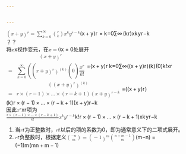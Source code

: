 ```yaml
---


---
```


<p><span class="katex--display"><span class="katex-display"><span class="katex"><span class="katex-mathml"><math><semantics><mrow><mo>(</mo><mi>x</mi><mo>+</mo><mi>y</mi><msup><mo>)</mo><mi>r</mi></msup><mo>=</mo><munderover><mo>∑</mo><mrow><mi>k</mi><mo>=</mo><mn>0</mn></mrow><mi mathvariant="normal">∞</mi></munderover><mrow><mo fence="true">(</mo><mfrac linethickness="0px"><mi>r</mi><mi>k</mi></mfrac><mo fence="true">)</mo></mrow><msup><mi>x</mi><mi>k</mi></msup><msup><mi>y</mi><mrow><mi>r</mi><mo>−</mo><mi>k</mi></mrow></msup></mrow><annotation encoding="application/x-tex">(x+y)^r=\sum_{k=0}^{\infty}\binom rkx^ky^{r-k}</annotation></semantics></math></span><span class="katex-html" aria-hidden="true"><span class="base"><span class="strut" style="height: 1em; vertical-align: -0.25em;"></span><span class="mopen">(</span><span class="mord mathit">x</span><span class="mspace" style="margin-right: 0.222222em;"></span><span class="mbin">+</span><span class="mspace" style="margin-right: 0.222222em;"></span></span><span class="base"><span class="strut" style="height: 1em; vertical-align: -0.25em;"></span><span style="margin-right: 0.03588em;" class="mord mathit">y</span><span class="mclose"><span class="mclose">)</span><span class="msupsub"><span class="vlist-t"><span class="vlist-r"><span class="vlist" style="height: 0.714392em;"><span class="" style="top: -3.113em; margin-right: 0.05em;"><span class="pstrut" style="height: 2.7em;"></span><span class="sizing reset-size6 size3 mtight"><span style="margin-right: 0.02778em;" class="mord mathit mtight">r</span></span></span></span></span></span></span></span><span class="mspace" style="margin-right: 0.277778em;"></span><span class="mrel">=</span><span class="mspace" style="margin-right: 0.277778em;"></span></span><span class="base"><span class="strut" style="height: 2.95351em; vertical-align: -1.30211em;"></span><span class="mop op-limits"><span class="vlist-t vlist-t2"><span class="vlist-r"><span class="vlist" style="height: 1.6514em;"><span class="" style="top: -1.84789em; margin-left: 0em;"><span class="pstrut" style="height: 3.05em;"></span><span class="sizing reset-size6 size3 mtight"><span class="mord mtight"><span style="margin-right: 0.03148em;" class="mord mathit mtight">k</span><span class="mrel mtight">=</span><span class="mord mtight">0</span></span></span></span><span class="" style="top: -3.05001em;"><span class="pstrut" style="height: 3.05em;"></span><span class=""><span class="mop op-symbol large-op">∑</span></span></span><span class="" style="top: -4.30001em; margin-left: 0em;"><span class="pstrut" style="height: 3.05em;"></span><span class="sizing reset-size6 size3 mtight"><span class="mord mtight"><span class="mord mtight">∞</span></span></span></span></span><span class="vlist-s">​</span></span><span class="vlist-r"><span class="vlist" style="height: 1.30211em;"><span class=""></span></span></span></span></span><span class="mspace" style="margin-right: 0.166667em;"></span><span class="mord"><span class="mopen delimcenter" style="top: 0em;"><span class="delimsizing size3">(</span></span><span class="mfrac"><span class="vlist-t vlist-t2"><span class="vlist-r"><span class="vlist" style="height: 1.10756em;"><span class="" style="top: -2.314em;"><span class="pstrut" style="height: 3em;"></span><span style="margin-right: 0.03148em;" class="mord mathit">k</span></span><span class="" style="top: -3.677em;"><span class="pstrut" style="height: 3em;"></span><span style="margin-right: 0.02778em;" class="mord mathit">r</span></span></span><span class="vlist-s">​</span></span><span class="vlist-r"><span class="vlist" style="height: 0.686em;"><span class=""></span></span></span></span></span><span class="mclose delimcenter" style="top: 0em;"><span class="delimsizing size3">)</span></span></span><span class="mord"><span class="mord mathit">x</span><span class="msupsub"><span class="vlist-t"><span class="vlist-r"><span class="vlist" style="height: 0.899108em;"><span class="" style="top: -3.113em; margin-right: 0.05em;"><span class="pstrut" style="height: 2.7em;"></span><span class="sizing reset-size6 size3 mtight"><span style="margin-right: 0.03148em;" class="mord mathit mtight">k</span></span></span></span></span></span></span></span><span class="mord"><span style="margin-right: 0.03588em;" class="mord mathit">y</span><span class="msupsub"><span class="vlist-t"><span class="vlist-r"><span class="vlist" style="height: 0.899108em;"><span class="" style="top: -3.113em; margin-right: 0.05em;"><span class="pstrut" style="height: 2.7em;"></span><span class="sizing reset-size6 size3 mtight"><span class="mord mtight"><span style="margin-right: 0.02778em;" class="mord mathit mtight">r</span><span class="mbin mtight">−</span><span style="margin-right: 0.03148em;" class="mord mathit mtight">k</span></span></span></span></span></span></span></span></span></span></span></span></span></span><br>
？？<br>
将<span class="katex--inline"><span class="katex"><span class="katex-mathml"><math><semantics><mrow><mi>x</mi></mrow><annotation encoding="application/x-tex">x</annotation></semantics></math></span><span class="katex-html" aria-hidden="true"><span class="base"><span class="strut" style="height: 0.43056em; vertical-align: 0em;"></span><span class="mord mathit">x</span></span></span></span></span>视作变元，在<span class="katex--inline"><span class="katex"><span class="katex-mathml"><math><semantics><mrow><mi>x</mi><mo>=</mo><mn>0</mn></mrow><annotation encoding="application/x-tex">x=0</annotation></semantics></math></span><span class="katex-html" aria-hidden="true"><span class="base"><span class="strut" style="height: 0.43056em; vertical-align: 0em;"></span><span class="mord mathit">x</span><span class="mspace" style="margin-right: 0.277778em;"></span><span class="mrel">=</span><span class="mspace" style="margin-right: 0.277778em;"></span></span><span class="base"><span class="strut" style="height: 0.64444em; vertical-align: 0em;"></span><span class="mord">0</span></span></span></span></span>处展开<br>
<span class="katex--display"><span class="katex-display"><span class="katex"><span class="katex-mathml"><math><semantics><mtable><mtr><mtd><mstyle displaystyle="true" scriptlevel="0"><mrow></mrow></mstyle></mtd><mtd><mstyle displaystyle="true" scriptlevel="0"><mrow><mrow></mrow><mo>(</mo><mi>x</mi><mo>+</mo><mi>y</mi><msup><mo>)</mo><mi>r</mi></msup></mrow></mstyle></mtd></mtr><mtr><mtd><mstyle displaystyle="true" scriptlevel="0"><mo>=</mo></mstyle></mtd><mtd><mstyle displaystyle="true" scriptlevel="0"><mrow><mrow></mrow><munderover><mo>∑</mo><mrow><mi>k</mi><mo>=</mo><mn>0</mn></mrow><mi mathvariant="normal">∞</mi></munderover><mo>(</mo><mo>(</mo><mi>x</mi><mo>+</mo><mi>y</mi><msup><mo>)</mo><mi>r</mi></msup><msup><mo>)</mo><mrow><mo>(</mo><mi>k</mi><mo>)</mo></mrow></msup><mo>(</mo><mn>0</mn><mo>)</mo><mfrac><msup><mi>x</mi><mi>r</mi></msup><mrow><mi>k</mi><mo>!</mo></mrow></mfrac></mrow></mstyle></mtd></mtr></mtable><annotation encoding="application/x-tex">\begin{aligned}&amp;amp;(x+y)^r\\
=&amp;amp;\sum_{k=0}^{\infty}((x+y)^r)^{(k)}(0)\dfrac {x^r}{k!}\end{aligned}</annotation></semantics></math></span><span class="katex-html" aria-hidden="true"><span class="base"><span class="strut" style="height: 4.75351em; vertical-align: -2.12676em;"></span><span class="mord"><span class="mtable"><span class="col-align-r"><span class="vlist-t vlist-t2"><span class="vlist-r"><span class="vlist" style="height: 2.62676em;"><span class="" style="top: -5.43815em;"><span class="pstrut" style="height: 3.6514em;"></span><span class="mord"></span></span><span class="" style="top: -3.12676em;"><span class="pstrut" style="height: 3.6514em;"></span><span class="mord"><span class="mrel">=</span></span></span></span><span class="vlist-s">​</span></span><span class="vlist-r"><span class="vlist" style="height: 2.12676em;"><span class=""></span></span></span></span></span><span class="col-align-l"><span class="vlist-t vlist-t2"><span class="vlist-r"><span class="vlist" style="height: 2.62676em;"><span class="" style="top: -5.43815em;"><span class="pstrut" style="height: 3.6514em;"></span><span class="mord"><span class="mord"></span><span class="mopen">(</span><span class="mord mathit">x</span><span class="mspace" style="margin-right: 0.222222em;"></span><span class="mbin">+</span><span class="mspace" style="margin-right: 0.222222em;"></span><span style="margin-right: 0.03588em;" class="mord mathit">y</span><span class="mclose"><span class="mclose">)</span><span class="msupsub"><span class="vlist-t"><span class="vlist-r"><span class="vlist" style="height: 0.714392em;"><span class="" style="top: -3.113em; margin-right: 0.05em;"><span class="pstrut" style="height: 2.7em;"></span><span class="sizing reset-size6 size3 mtight"><span style="margin-right: 0.02778em;" class="mord mathit mtight">r</span></span></span></span></span></span></span></span></span></span><span class="" style="top: -3.12676em;"><span class="pstrut" style="height: 3.6514em;"></span><span class="mord"><span class="mord"></span><span class="mspace" style="margin-right: 0.166667em;"></span><span class="mop op-limits"><span class="vlist-t vlist-t2"><span class="vlist-r"><span class="vlist" style="height: 1.6514em;"><span class="" style="top: -1.84789em; margin-left: 0em;"><span class="pstrut" style="height: 3.05em;"></span><span class="sizing reset-size6 size3 mtight"><span class="mord mtight"><span style="margin-right: 0.03148em;" class="mord mathit mtight">k</span><span class="mrel mtight">=</span><span class="mord mtight">0</span></span></span></span><span class="" style="top: -3.05001em;"><span class="pstrut" style="height: 3.05em;"></span><span class=""><span class="mop op-symbol large-op">∑</span></span></span><span class="" style="top: -4.30001em; margin-left: 0em;"><span class="pstrut" style="height: 3.05em;"></span><span class="sizing reset-size6 size3 mtight"><span class="mord mtight"><span class="mord mtight">∞</span></span></span></span></span><span class="vlist-s">​</span></span><span class="vlist-r"><span class="vlist" style="height: 1.30211em;"><span class=""></span></span></span></span></span><span class="mopen">(</span><span class="mopen">(</span><span class="mord mathit">x</span><span class="mspace" style="margin-right: 0.222222em;"></span><span class="mbin">+</span><span class="mspace" style="margin-right: 0.222222em;"></span><span style="margin-right: 0.03588em;" class="mord mathit">y</span><span class="mclose"><span class="mclose">)</span><span class="msupsub"><span class="vlist-t"><span class="vlist-r"><span class="vlist" style="height: 0.714392em;"><span class="" style="top: -3.113em; margin-right: 0.05em;"><span class="pstrut" style="height: 2.7em;"></span><span class="sizing reset-size6 size3 mtight"><span style="margin-right: 0.02778em;" class="mord mathit mtight">r</span></span></span></span></span></span></span></span><span class="mclose"><span class="mclose">)</span><span class="msupsub"><span class="vlist-t"><span class="vlist-r"><span class="vlist" style="height: 0.938em;"><span class="" style="top: -3.113em; margin-right: 0.05em;"><span class="pstrut" style="height: 2.7em;"></span><span class="sizing reset-size6 size3 mtight"><span class="mord mtight"><span class="mopen mtight">(</span><span style="margin-right: 0.03148em;" class="mord mathit mtight">k</span><span class="mclose mtight">)</span></span></span></span></span></span></span></span></span><span class="mopen">(</span><span class="mord">0</span><span class="mclose">)</span><span class="mord"><span class="mopen nulldelimiter"></span><span class="mfrac"><span class="vlist-t vlist-t2"><span class="vlist-r"><span class="vlist" style="height: 1.34139em;"><span class="" style="top: -2.314em;"><span class="pstrut" style="height: 3em;"></span><span class="mord"><span style="margin-right: 0.03148em;" class="mord mathit">k</span><span class="mclose">!</span></span></span><span class="" style="top: -3.23em;"><span class="pstrut" style="height: 3em;"></span><span class="frac-line" style="border-bottom-width: 0.04em;"></span></span><span class="" style="top: -3.677em;"><span class="pstrut" style="height: 3em;"></span><span class="mord"><span class="mord"><span class="mord mathit">x</span><span class="msupsub"><span class="vlist-t"><span class="vlist-r"><span class="vlist" style="height: 0.664392em;"><span class="" style="top: -3.063em; margin-right: 0.05em;"><span class="pstrut" style="height: 2.7em;"></span><span class="sizing reset-size6 size3 mtight"><span style="margin-right: 0.02778em;" class="mord mathit mtight">r</span></span></span></span></span></span></span></span></span></span></span><span class="vlist-s">​</span></span><span class="vlist-r"><span class="vlist" style="height: 0.686em;"><span class=""></span></span></span></span></span><span class="mclose nulldelimiter"></span></span></span></span></span><span class="vlist-s">​</span></span><span class="vlist-r"><span class="vlist" style="height: 2.12676em;"><span class=""></span></span></span></span></span></span></span></span></span></span></span></span><br>
<span class="katex--display"><span class="katex-display"><span class="katex"><span class="katex-mathml"><math><semantics><mtable><mtr><mtd><mstyle displaystyle="true" scriptlevel="0"><mrow></mrow></mstyle></mtd><mtd><mstyle displaystyle="true" scriptlevel="0"><mrow><mrow></mrow><mo>(</mo><mo>(</mo><mi>x</mi><mo>+</mo><mi>y</mi><msup><mo>)</mo><mi>r</mi></msup><msup><mo>)</mo><mrow><mo>(</mo><mi>k</mi><mo>)</mo></mrow></msup></mrow></mstyle></mtd></mtr><mtr><mtd><mstyle displaystyle="true" scriptlevel="0"><mo>=</mo></mstyle></mtd><mtd><mstyle displaystyle="true" scriptlevel="0"><mrow><mrow></mrow><mi>r</mi><mo>×</mo><mo>(</mo><mi>r</mi><mo>−</mo><mn>1</mn><mo>)</mo><mo>×</mo><mi mathvariant="normal">.</mi><mi mathvariant="normal">.</mi><mi mathvariant="normal">.</mi><mo>×</mo><mo>(</mo><mi>r</mi><mo>−</mo><mi>k</mi><mo>+</mo><mn>1</mn><mo>)</mo><mo>(</mo><mi>x</mi><mo>+</mo><mi>y</mi><msup><mo>)</mo><mrow><mi>r</mi><mo>−</mo><mi>k</mi></mrow></msup></mrow></mstyle></mtd></mtr></mtable><annotation encoding="application/x-tex">\begin{aligned}&amp;amp;((x+y)^r)^{(k)}\\=&amp;amp;r\times (r-1)\times...\times(r-k+1)(x+y)^{r-k}\end{aligned}</annotation></semantics></math></span><span class="katex-html" aria-hidden="true"><span class="base"><span class="strut" style="height: 3.15711em; vertical-align: -1.32855em;"></span><span class="mord"><span class="mtable"><span class="col-align-r"><span class="vlist-t vlist-t2"><span class="vlist-r"><span class="vlist" style="height: 1.82855em;"><span class="" style="top: -3.89055em;"><span class="pstrut" style="height: 3em;"></span><span class="mord"></span></span><span class="" style="top: -2.33145em;"><span class="pstrut" style="height: 3em;"></span><span class="mord"><span class="mrel">=</span></span></span></span><span class="vlist-s">​</span></span><span class="vlist-r"><span class="vlist" style="height: 1.32855em;"><span class=""></span></span></span></span></span><span class="col-align-l"><span class="vlist-t vlist-t2"><span class="vlist-r"><span class="vlist" style="height: 1.82855em;"><span class="" style="top: -3.89055em;"><span class="pstrut" style="height: 3em;"></span><span class="mord"><span class="mord"></span><span class="mopen">(</span><span class="mopen">(</span><span class="mord mathit">x</span><span class="mspace" style="margin-right: 0.222222em;"></span><span class="mbin">+</span><span class="mspace" style="margin-right: 0.222222em;"></span><span style="margin-right: 0.03588em;" class="mord mathit">y</span><span class="mclose"><span class="mclose">)</span><span class="msupsub"><span class="vlist-t"><span class="vlist-r"><span class="vlist" style="height: 0.714392em;"><span class="" style="top: -3.113em; margin-right: 0.05em;"><span class="pstrut" style="height: 2.7em;"></span><span class="sizing reset-size6 size3 mtight"><span style="margin-right: 0.02778em;" class="mord mathit mtight">r</span></span></span></span></span></span></span></span><span class="mclose"><span class="mclose">)</span><span class="msupsub"><span class="vlist-t"><span class="vlist-r"><span class="vlist" style="height: 0.938em;"><span class="" style="top: -3.113em; margin-right: 0.05em;"><span class="pstrut" style="height: 2.7em;"></span><span class="sizing reset-size6 size3 mtight"><span class="mord mtight"><span class="mopen mtight">(</span><span style="margin-right: 0.03148em;" class="mord mathit mtight">k</span><span class="mclose mtight">)</span></span></span></span></span></span></span></span></span></span></span><span class="" style="top: -2.33145em;"><span class="pstrut" style="height: 3em;"></span><span class="mord"><span class="mord"></span><span style="margin-right: 0.02778em;" class="mord mathit">r</span><span class="mspace" style="margin-right: 0.222222em;"></span><span class="mbin">×</span><span class="mspace" style="margin-right: 0.222222em;"></span><span class="mopen">(</span><span style="margin-right: 0.02778em;" class="mord mathit">r</span><span class="mspace" style="margin-right: 0.222222em;"></span><span class="mbin">−</span><span class="mspace" style="margin-right: 0.222222em;"></span><span class="mord">1</span><span class="mclose">)</span><span class="mspace" style="margin-right: 0.222222em;"></span><span class="mbin">×</span><span class="mspace" style="margin-right: 0.222222em;"></span><span class="mord">.</span><span class="mord">.</span><span class="mord">.</span><span class="mspace" style="margin-right: 0.222222em;"></span><span class="mbin">×</span><span class="mspace" style="margin-right: 0.222222em;"></span><span class="mopen">(</span><span style="margin-right: 0.02778em;" class="mord mathit">r</span><span class="mspace" style="margin-right: 0.222222em;"></span><span class="mbin">−</span><span class="mspace" style="margin-right: 0.222222em;"></span><span style="margin-right: 0.03148em;" class="mord mathit">k</span><span class="mspace" style="margin-right: 0.222222em;"></span><span class="mbin">+</span><span class="mspace" style="margin-right: 0.222222em;"></span><span class="mord">1</span><span class="mclose">)</span><span class="mopen">(</span><span class="mord mathit">x</span><span class="mspace" style="margin-right: 0.222222em;"></span><span class="mbin">+</span><span class="mspace" style="margin-right: 0.222222em;"></span><span style="margin-right: 0.03588em;" class="mord mathit">y</span><span class="mclose"><span class="mclose">)</span><span class="msupsub"><span class="vlist-t"><span class="vlist-r"><span class="vlist" style="height: 0.899108em;"><span class="" style="top: -3.113em; margin-right: 0.05em;"><span class="pstrut" style="height: 2.7em;"></span><span class="sizing reset-size6 size3 mtight"><span class="mord mtight"><span style="margin-right: 0.02778em;" class="mord mathit mtight">r</span><span class="mbin mtight">−</span><span style="margin-right: 0.03148em;" class="mord mathit mtight">k</span></span></span></span></span></span></span></span></span></span></span></span><span class="vlist-s">​</span></span><span class="vlist-r"><span class="vlist" style="height: 1.32855em;"><span class=""></span></span></span></span></span></span></span></span></span></span></span></span><br>
因此<span class="katex--inline"><span class="katex"><span class="katex-mathml"><math><semantics><mrow><msup><mi>x</mi><mi>r</mi></msup></mrow><annotation encoding="application/x-tex">x^r</annotation></semantics></math></span><span class="katex-html" aria-hidden="true"><span class="base"><span class="strut" style="height: 0.664392em; vertical-align: 0em;"></span><span class="mord"><span class="mord mathit">x</span><span class="msupsub"><span class="vlist-t"><span class="vlist-r"><span class="vlist" style="height: 0.664392em;"><span class="" style="top: -3.063em; margin-right: 0.05em;"><span class="pstrut" style="height: 2.7em;"></span><span class="sizing reset-size6 size3 mtight"><span style="margin-right: 0.02778em;" class="mord mathit mtight">r</span></span></span></span></span></span></span></span></span></span></span></span>项为<br>
<span class="katex--inline"><span class="katex"><span class="katex-mathml"><math><semantics><mrow><mfrac><mrow><mi>r</mi><mo>×</mo><mo>(</mo><mi>r</mi><mo>−</mo><mn>1</mn><mo>)</mo><mo>×</mo><mi mathvariant="normal">.</mi><mi mathvariant="normal">.</mi><mi mathvariant="normal">.</mi><mo>×</mo><mo>(</mo><mi>r</mi><mo>−</mo><mi>k</mi><mo>+</mo><mn>1</mn><mo>)</mo></mrow><mrow><mi>k</mi><mo>!</mo></mrow></mfrac><msup><mi>x</mi><mi>k</mi></msup><msup><mi>y</mi><mrow><mi>r</mi><mo>−</mo><mi>k</mi></mrow></msup></mrow><annotation encoding="application/x-tex">\dfrac {r\times (r-1)\times...\times(r-k+1)}{k!}x^ky^{r-k}</annotation></semantics></math></span><span class="katex-html" aria-hidden="true"><span class="base"><span class="strut" style="height: 2.113em; vertical-align: -0.686em;"></span><span class="mord"><span class="mopen nulldelimiter"></span><span class="mfrac"><span class="vlist-t vlist-t2"><span class="vlist-r"><span class="vlist" style="height: 1.427em;"><span class="" style="top: -2.314em;"><span class="pstrut" style="height: 3em;"></span><span class="mord"><span style="margin-right: 0.03148em;" class="mord mathit">k</span><span class="mclose">!</span></span></span><span class="" style="top: -3.23em;"><span class="pstrut" style="height: 3em;"></span><span class="frac-line" style="border-bottom-width: 0.04em;"></span></span><span class="" style="top: -3.677em;"><span class="pstrut" style="height: 3em;"></span><span class="mord"><span style="margin-right: 0.02778em;" class="mord mathit">r</span><span class="mspace" style="margin-right: 0.222222em;"></span><span class="mbin">×</span><span class="mspace" style="margin-right: 0.222222em;"></span><span class="mopen">(</span><span style="margin-right: 0.02778em;" class="mord mathit">r</span><span class="mspace" style="margin-right: 0.222222em;"></span><span class="mbin">−</span><span class="mspace" style="margin-right: 0.222222em;"></span><span class="mord">1</span><span class="mclose">)</span><span class="mspace" style="margin-right: 0.222222em;"></span><span class="mbin">×</span><span class="mspace" style="margin-right: 0.222222em;"></span><span class="mord">.</span><span class="mord">.</span><span class="mord">.</span><span class="mspace" style="margin-right: 0.222222em;"></span><span class="mbin">×</span><span class="mspace" style="margin-right: 0.222222em;"></span><span class="mopen">(</span><span style="margin-right: 0.02778em;" class="mord mathit">r</span><span class="mspace" style="margin-right: 0.222222em;"></span><span class="mbin">−</span><span class="mspace" style="margin-right: 0.222222em;"></span><span style="margin-right: 0.03148em;" class="mord mathit">k</span><span class="mspace" style="margin-right: 0.222222em;"></span><span class="mbin">+</span><span class="mspace" style="margin-right: 0.222222em;"></span><span class="mord">1</span><span class="mclose">)</span></span></span></span><span class="vlist-s">​</span></span><span class="vlist-r"><span class="vlist" style="height: 0.686em;"><span class=""></span></span></span></span></span><span class="mclose nulldelimiter"></span></span><span class="mord"><span class="mord mathit">x</span><span class="msupsub"><span class="vlist-t"><span class="vlist-r"><span class="vlist" style="height: 0.849108em;"><span class="" style="top: -3.063em; margin-right: 0.05em;"><span class="pstrut" style="height: 2.7em;"></span><span class="sizing reset-size6 size3 mtight"><span style="margin-right: 0.03148em;" class="mord mathit mtight">k</span></span></span></span></span></span></span></span><span class="mord"><span style="margin-right: 0.03588em;" class="mord mathit">y</span><span class="msupsub"><span class="vlist-t"><span class="vlist-r"><span class="vlist" style="height: 0.849108em;"><span class="" style="top: -3.063em; margin-right: 0.05em;"><span class="pstrut" style="height: 2.7em;"></span><span class="sizing reset-size6 size3 mtight"><span class="mord mtight"><span style="margin-right: 0.02778em;" class="mord mathit mtight">r</span><span class="mbin mtight">−</span><span style="margin-right: 0.03148em;" class="mord mathit mtight">k</span></span></span></span></span></span></span></span></span></span></span></span></span></p>
<ol>
<li>当<span class="katex--inline"><span class="katex"><span class="katex-mathml"><math><semantics><mrow><mi>r</mi></mrow><annotation encoding="application/x-tex">r</annotation></semantics></math></span><span class="katex-html" aria-hidden="true"><span class="base"><span class="strut" style="height: 0.43056em; vertical-align: 0em;"></span><span style="margin-right: 0.02778em;" class="mord mathit">r</span></span></span></span></span>为正整数时，<span class="katex--inline"><span class="katex"><span class="katex-mathml"><math><semantics><mrow><mi>r</mi></mrow><annotation encoding="application/x-tex">r</annotation></semantics></math></span><span class="katex-html" aria-hidden="true"><span class="base"><span class="strut" style="height: 0.43056em; vertical-align: 0em;"></span><span style="margin-right: 0.02778em;" class="mord mathit">r</span></span></span></span></span>以后的项的系数为0，即为通常意义下的二项式展开。</li>
<li><span class="katex--inline"><span class="katex"><span class="katex-mathml"><math><semantics><mrow><mi>r</mi></mrow><annotation encoding="application/x-tex">r</annotation></semantics></math></span><span class="katex-html" aria-hidden="true"><span class="base"><span class="strut" style="height: 0.43056em; vertical-align: 0em;"></span><span style="margin-right: 0.02778em;" class="mord mathit">r</span></span></span></span></span>负整数时，根据定义<span class="katex--display"><span class="katex-display"><span class="katex"><span class="katex-mathml"><math><semantics><mrow><mrow><mo fence="true">(</mo><mfrac linethickness="0px"><mrow><mo>−</mo><mi>n</mi></mrow><mi>m</mi></mfrac><mo fence="true">)</mo></mrow><mo>=</mo><mo>(</mo><mo>−</mo><mn>1</mn><msup><mo>)</mo><mi>m</mi></msup><mrow><mo fence="true">(</mo><mfrac linethickness="0px"><mrow><mi>n</mi><mo>+</mo><mi>m</mi><mo>−</mo><mn>1</mn></mrow><mi>m</mi></mfrac><mo fence="true">)</mo></mrow></mrow><annotation encoding="application/x-tex">\binom {-n}{m}=(-1)^m\binom {n+m-1}{m}</annotation></semantics></math></span><span class="katex-html" aria-hidden="true"><span class="base"><span class="strut" style="height: 2.40003em; vertical-align: -0.95003em;"></span><span class="mord"><span class="mopen delimcenter" style="top: 0em;"><span class="delimsizing size3">(</span></span><span class="mfrac"><span class="vlist-t vlist-t2"><span class="vlist-r"><span class="vlist" style="height: 1.26033em;"><span class="" style="top: -2.314em;"><span class="pstrut" style="height: 3em;"></span><span class="mord"><span class="mord mathit">m</span></span></span><span class="" style="top: -3.677em;"><span class="pstrut" style="height: 3em;"></span><span class="mord"><span class="mord">−</span><span class="mord mathit">n</span></span></span></span><span class="vlist-s">​</span></span><span class="vlist-r"><span class="vlist" style="height: 0.686em;"><span class=""></span></span></span></span></span><span class="mclose delimcenter" style="top: 0em;"><span class="delimsizing size3">)</span></span></span><span class="mspace" style="margin-right: 0.277778em;"></span><span class="mrel">=</span><span class="mspace" style="margin-right: 0.277778em;"></span></span><span class="base"><span class="strut" style="height: 2.40003em; vertical-align: -0.95003em;"></span><span class="mopen">(</span><span class="mord">−</span><span class="mord">1</span><span class="mclose"><span class="mclose">)</span><span class="msupsub"><span class="vlist-t"><span class="vlist-r"><span class="vlist" style="height: 0.714392em;"><span class="" style="top: -3.113em; margin-right: 0.05em;"><span class="pstrut" style="height: 2.7em;"></span><span class="sizing reset-size6 size3 mtight"><span class="mord mathit mtight">m</span></span></span></span></span></span></span></span><span class="mord"><span class="mopen delimcenter" style="top: 0em;"><span class="delimsizing size3">(</span></span><span class="mfrac"><span class="vlist-t vlist-t2"><span class="vlist-r"><span class="vlist" style="height: 1.32144em;"><span class="" style="top: -2.314em;"><span class="pstrut" style="height: 3em;"></span><span class="mord"><span class="mord mathit">m</span></span></span><span class="" style="top: -3.677em;"><span class="pstrut" style="height: 3em;"></span><span class="mord"><span class="mord mathit">n</span><span class="mspace" style="margin-right: 0.222222em;"></span><span class="mbin">+</span><span class="mspace" style="margin-right: 0.222222em;"></span><span class="mord mathit">m</span><span class="mspace" style="margin-right: 0.222222em;"></span><span class="mbin">−</span><span class="mspace" style="margin-right: 0.222222em;"></span><span class="mord">1</span></span></span></span><span class="vlist-s">​</span></span><span class="vlist-r"><span class="vlist" style="height: 0.686em;"><span class=""></span></span></span></span></span><span class="mclose delimcenter" style="top: 0em;"><span class="delimsizing size3">)</span></span></span></span></span></span></span></span></li>
</ol>

